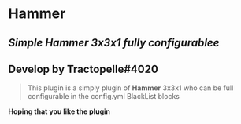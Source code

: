 # Hammer
## _Simple Hammer 3x3x1 fully configurablee_

## Develop by Tractopelle#4020

> This plugin is a simply plugin of **Hammer** 3x3x1 who can be full configurable in the config.yml
> BlackList blocks

**Hoping that you like the plugin**
